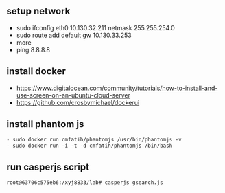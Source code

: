 ## setup network 
- sudo ifconfig eth0 10.130.32.211 netmask 255.255.254.0
- sudo route add default gw 10.130.33.253 
- more 
- ping 8.8.8.8


## install docker

- https://www.digitalocean.com/community/tutorials/how-to-install-and-use-screen-on-an-ubuntu-cloud-server
- https://github.com/crosbymichael/dockerui


## install phantom js
```
- sudo docker run cmfatih/phantomjs /usr/bin/phantomjs -v
- sudo docker run -i -t -d cmfatih/phantomjs /bin/bash
```

## run casperjs script
```
root@63706c575eb6:/xyj8833/lab# casperjs gsearch.js 
```



